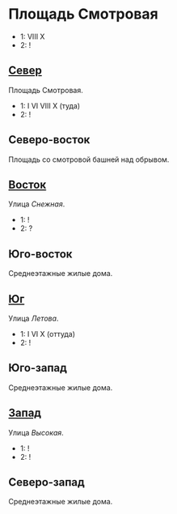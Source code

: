 # Площадь Смотровая

* 1:    VIII    X
* 2:    !

## [Север](./590045.md)

Площадь Смотровая.

* 1:    I   VI  VIII    X (туда)
* 2:    !

## Северо-восток

Площадь со смотровой башней над обрывом.

## [Восток](./595050.md)

Улица *Снежная*.

* 1:    !
* 2:    ?

## Юго-восток

Среднеэтажные жилые дома.

## [Юг](./590070.md)

Улица *Летова*.

* 1:    I   VI  X (оттуда)
* 2:    !

## Юго-запад

Среднеэтажные жилые дома.

## [Запад](./585050.md)

Улица *Высокая*.

* 1:    !
* 2:    !

## Северо-запад

Среднеэтажные жилые дома.
